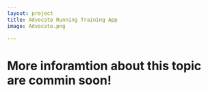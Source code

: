 ```yaml
---
layout: project
title: Advocate Running Training App
image: Advocate.png

---
```





<!-- <div style="border-bottom:none;">
  <div align="center"> 
    <!-- <img style="border-bottom:none;" src="https://raw.githubusercontent.com/bohniti/Jigsaw-Puzzling/master/readme-head.png"> -->
  <!--  
     <img style="border-bottom:none;">
    <h2>Within this university project, I focus on the conception of an trainings app for tranee and coach with ankle issues. </h2>
  </div>
</div>
 -->


<h1>More inforamtion about this topic are commin soon!</h1>



<!-- 
## Links to Ressources

- Approch to understand the Dataset as [iPython](https://github.com/bohniti/Jigsaw-Puzzling/blob/master/Code/Notebooks/Jigsaw-Puzzling-Data-Analysis.ipynb)

## RESEARCH QUESTIONS

1. Is it possible to find all fragments which belong to the same page with a specific fragment as an input within the HisFrag20 Dataset?
2. Is it possible to find all fragments which belong to the same writer with a specific fragment as an input within the HisFrag20 Dataset?

## EVALUATION

As suggested by the Steuert et al. the evaluation will be done using a leave-one-image-out cross-validation approach. This means that every image of the test set will be used as a query for which the other test images will have to be ranked. 

The questions of interest are evaluated with the mean average precision (mAP). The mAP is based on the following values:
1. On a writer-level, i.e. the goal is to find fragments of the same writer. 
2. On a page-level, i.e. finding fragments of the same page

The Authors of the data provided a [basline system](https://github.com/anguelos/wi19_evaluate/tree/master/srslbp) and a [program](https://github.com/anguelos/wi19_evaluat) to make the evaluation more easy.


## THE DATASET

<div style="border-bottom:none;">
  <div align="center"> 
    <img style="border-bottom:none;" src="https://raw.githubusercontent.com/bohniti/Jigsaw-Puzzling/master/readme-data.svg">
  </div>
</div>
<br>
The [HisFrag20 dataset](https://zenodo.org/record/3893807#.X05Y3y336CM) was compiled by aSteuert et al. and published for the ICFHR 2020 Competition on Image Retrieval for Historical Handwritten Fragments (HisFrag20) [1].

The dataset contains a training and a test set with the following image naming-convention: 

```ruby
WID_PID_FID.jpg 

where 
WID = writer id
PID = page id, 
FID = fragment id.

```

The **train set** contains arround **100,000 fragments** using the Historical-IR19 as base dataset, they should all contain some text even some fragments are quite small. The **test set** contains about **20,000** new fragments

## Prerequisites

```
The dependencies to this project are stored in the file:
   - requirements.txt

I use python version 3.7.4
```

## Author

* **Timo Bohnstedt** - If you have questions you can contact me under [timo.bohnstedt@gmail.com](timo.bohnstedt@gmail.com)

## License

This project was done during my graduate studys in computer science at the University Erlangen-Nürnberg.


## SOURCE 

[1] M. Seuret, A. Nicolaou, D. Stutzmann, A. Maier , V. Christlein
“ICFHR 2020 Competition on Image Retrieval for Historical Handwritten Fragments”, International Conference on Frontiers of Handwriting Recognition, September, 2020 -->